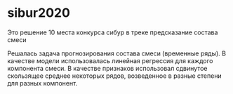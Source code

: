 # sibur2020
Это решение 10 места конкурса сибур в треке предсказание состава смеси

Решалась задача прогнозирования состава смеси (временные ряды).
В качестве модели использовалась линейная регрессия для каждого компонента смеси.
В качестве признаков использовал сдвинутое скользящее среднее некоторых рядов, возведенное в разные степени для разных компонент.
